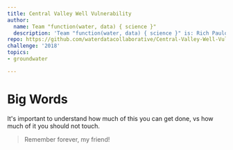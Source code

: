 ```yaml
---
title: Central Valley Well Vulnerability
author:
  name: Team "function(water, data) { science }"
  description: 'Team "function(water, data) { science }" is: Rich Pauloo'
repo: https://github.com/waterdatacollaborative/Central-Valley-Well-Vulnerability
challenge: '2018'
topics:
- groundwater

---
```


# Big Words


It's important to understand how much of this you can get done, vs how much of it you should not touch.

> Remember forever, my friend!

